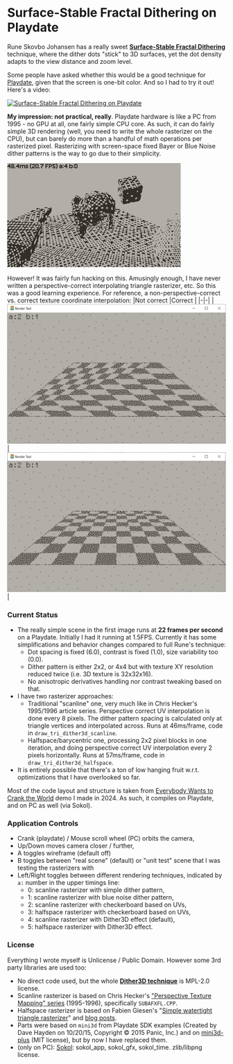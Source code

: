 ﻿# Surface-Stable Fractal Dithering on Playdate

Rune Skovbo Johansen has a really sweet [**Surface-Stable Fractal Dithering**](https://github.com/runevision/Dither3D)
technique, where the dither dots "stick" to 3D surfaces, yet the dot density adapts to the view distance and zoom
level.

Some people have asked whether this would be a good technique for [Playdate](https://play.date/), given that the screen
is one-bit color. And so I had to try it out! Here's a video:

[![Surface-Stable Fractal Dithering on Playdate](https://img.youtube.com/vi/zhkAIKEHeV0/0.jpg)](https://www.youtube.com/watch?v=zhkAIKEHeV0)

**My impression: not practical, really**. Playdate hardware is like a PC from 1995 - no GPU at all, one fairly simple CPU
core. As such, it can do fairly simple 3D rendering (well, you need to write the whole rasterizer on the CPU),
but can barely do more than a handful of math operations per rasterized pixel. Rasterizing with screen-space fixed
Bayer or Blue Noise dither patterns is the way to go due to their simplicity.

![Screenshot](/img/250208a-pd-dither-scanline.png?raw=true "Screenshot")

However! It was fairly fun hacking on this. Amusingly enough, I have never written a perspective-correct interpolating
triangle rasterizer, etc. So this was a good learning experience. For reference, a non-perspective-correct vs. correct
texture coordinate interpolation:
|Not correct |Correct |
|-|-|
| ![Screenshot](/img/250131b-checker-side.png?raw=true "Screenshot") | ![Screenshot](/img/250131c-checker-side-persp.png?raw=true "Screenshot") |

### Current Status

- The really simple scene in the first image runs at **22 frames per second** on a Playdate. Initially I had it running at 1.5FPS.
  Currently it has some simplifications and behavior changes compared to full Rune's technique:
  - Dot spacing is fixed (6.0), contrast is fixed (1.0), size variability too (0.0).
  - Dither pattern is either 2x2, or 4x4 but with texture XY resolution reduced twice (i.e. 3D texture is 32x32x16).
  - No anisotropic derivatives handling nor contrast tweaking based on that.
- I have two rasterizer approaches:
  - Traditional "scanline" one, very much like in Chris Hecker's 1995/1996 article series. Perspective correct
    UV interpolation is done every 8 pixels. The dither pattern spacing is calculated only at triangle vertices
    and interpolated across. Runs at 46ms/frame, code in `draw_tri_dither3d_scanline`.
  - Halfspace/barycentric one, processing 2x2 pixel blocks in one iteration, and doing perspective
    correct UV interpolation every 2 pixels horizontally. Runs at 57ms/frame, code in `draw_tri_dither3d_halfspace`.
- It is entirely possible that there's a ton of low hanging fruit w.r.t. optimizations that I have
  overlooked so far.

Most of the code layout and structure is taken from [Everybody Wants to Crank the World](https://github.com/aras-p/demo-pd-cranktheworld)
demo I made in 2024. As such, it compiles on Playdate, and on PC as well (via Sokol).

### Application Controls

- Crank (playdate) / Mouse scroll wheel (PC) orbits the camera,
- Up/Down moves camera closer / further,
- A toggles wireframe (default off)
- B toggles between "real scene" (default) or "unit test" scene that I was testing the rasterizers with
- Left/Right toggles between different rendering techniques, indicated by `a:` number in the upper timings line:
  - 0: scanline rasterizer with simple dither pattern,
  - 1: scanline rasterizer with blue noise dither pattern,
  - 2: scanline rasterizer with checkerboard based on UVs,
  - 3: halfspace rasterizer with checkerboard based on UVs,
  - 4: scanline rasterizer with Dither3D effect (default),
  - 5: halfspace rasterizer with Dither3D effect.

### License

Everything I wrote myself is Unlicense / Public Domain. However some 3rd party libraries are used too:
- No direct code used, but the whole [**Dither3D technique**](https://github.com/runevision/Dither3D) is MPL-2.0 license.
- Scanline rasterizer is based on Chris Hecker's ["Perspective Texture Mapping" series](https://chrishecker.com/Miscellaneous_Technical_Articles) (1995-1996),
  specifically `SUBAFXFL.CPP`.
- Halfspace rasterizer is based on Fabien Giesen's "[Simple watertight triangle rasterizer](https://gist.github.com/rygorous/9b793cd21d876da928bf4c7f3e625908)"
  and [blog posts](https://fgiesen.wordpress.com/2013/02/10/optimizing-the-basic-rasterizer/).
- Parts were based on `mini3d` from Playdate SDK examples (Created by Dave Hayden on 10/20/15, Copyright © 2015 Panic, Inc.)
  and on [mini3d-plus](https://github.com/nstbayless/mini3d-plus) (MIT license), but by now I have replaced them.
- (only on PC): [Sokol](https://github.com/floooh/sokol): sokol_app, sokol_gfx, sokol_time. zlib/libpng license.
